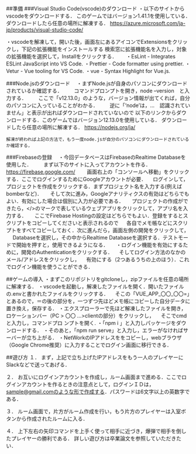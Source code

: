 ##準備
###Visual Studio Code(vscode)のダウンロード
・以下のサイトからvscodeをダウンロードする．
  このゲームではバージョン1.41.1を使用している．
  ダウンロードしたら任意の場所に解凍する．
  https://azure.microsoft.com/ja-jp/products/visual-studio-code/

・vscodeを解凍して，開いた後，画面左にあるアイコンでExtensionsをクリックし，下記の拡張機能をインストールする
  検索窓に拡張機能名を入力し，対象の拡張機能を選択して，Installをクリックする．　　
  ・EsLint - Integrates ESLint JavaScript into VS Code.
  ・Prettier - Code formatter using prettier.
  ・Vetur - Vue tooling for VS Code.
  ・vue - Syntax Highlight for Vue.js.

###Node.jsのダウンロード
　・まずNode.jsが自身のパソコンにダウンロードされているか確認する．
　　コマンドプロンプトを開き，node –version　と入力する．
　　ここで「v12.13.0」のような，バージョン情報が出てくれば，自分のパソコンに入っていることがわかる．
　　逆に「‘node’は，…　認識されていません」と表示が出ればダウンロードされていないので
    以下のリンクからダウンロードする．このゲームではバージョン12.13.0を使用している．
    ダウンロードしたら任意の場所に解凍する．
    https://nodejs.org/ja/

    解凍が終われば上記の方法で，もう一度node.jsが自分のパソコンにダウンロードされているか確認する，

###Firebaseの登録
　・今回データベースはFirebaseのRealtime Databaseを使用した．
　　まず以下のサイトに入ってアカウントを作る．
　　https://firebase.google.com/
　　画面右上の「コンソールへ移動」をクリックする．ここでログインするためにGoogleアカウントが必要．
  　ログインして，プロジェクトを作成をクリックする．まずプロジェクト名を入力する(例えばbomberなど)．
 　 そして次に進み，Googleアナリティクスの有効はどちらでもよい．有効にした場合は個別に入力が必要である．
　  プロジェクトの作成ができたら，</>のマークで表しているウェブアプリをクリックして，アプリ名を入力する．
 　 ここでFirebase Hostingの設定はどちらでもよい．登録をするとスクリプトをコピーしてくださいと表示されるので
 　 各自でメモ帳などにスクリプトをすべてコピーしておく．次に進んだら，画面左側の開発をクリックして，
　  Databaseを選択し，その中からRealtime Databaseを選択する．テストモードで開始を押すと，使用できるようになる．
　
・ログイン機能を有効にするために，開発のAuthenticationをクリックする．
　そしてログイン方法のなかのメール/アドレスをクリックし，
 　有効にする（2つあるうちの上のほう）．これでログイン機能を使うことができる．

##ゲームの導入
・まずこのリポジトリをgitcloneし，zipファイルを任意の場所に解凍する．
・vscodeを起動し，解凍したファイルを開く．開いたファイルの.envと書かれたファイルをクリックする．
　そこの「VUE_APP_〇〇_〇〇=」とあるので，＝の後の部分を，一つずつ先ほどメモ帳にコピーした自分データに置き換え，保存する．
・エクスプローラーで先ほど解凍したファイルを開き，ロケーションバー（PC > 〇〇 …>clientの部分）をクリックし，
　そこでcmdと入力し，コマンドプロ   ンプトを開く.
・「npm i 」と入力しパッケージをダウンロードする．
・そのあと，「npm run serve」と入力し，エラーがなければサーバーが立ち上がる．
・NetWorkのIPアドレスををコピーし，webブラウザ（Google Chrome推奨）に入力することでログイン画面に移行できる．

##遊び方
１．	まず，上記で立ち上げたIPアドレスをもう一人のプレイヤーにSlackなどで送ってあげる．

２．	お互いにログインアカウントを作成し，ルーム画面まで進める．ここでログインアカウントを作るときの注意点として，ログインＩＤは， 　   　　　 sample@gmail.comのような形で作成する．パスワードは6文字以上の英数字である．

３．	ルーム画面で，片方がルーム作成を行い，もう片方のプレイヤーは入室ボタンから作成されたルームに入る．

４．	上下左右の矢印コマンドを上手く使って相手に近づき，爆弾で相手を倒したプレイヤーの勝利である．
      詳しい遊び方は卒業論文を参照していただきたい．

